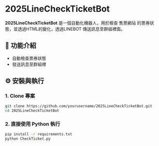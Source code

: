 # 2025LineCheckTicketBot

**2025LineCheckTicketBot** 是一個自動化機器人，用於檢查 售票網站 的票券狀態，並透過HTML的變化，透過LINEBOT 傳送訊息至群組裡面。

## 🚀 功能介紹

- 自動檢查票券狀態
- 發送訊息至群組裡

## ⚙️ 安裝與執行

### 1. Clone 專案
```bash
git clone https://github.com/yourusername/2025LineCheckTicketBot.git
cd 2025LineCheckTicketBot
```
### 2. 直接使用 Python 執行
```bash
pip install -r requirements.txt
python CheckTicket.py
```
